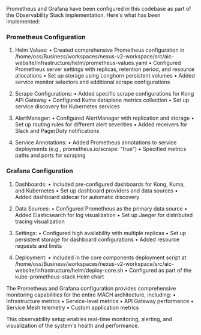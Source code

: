 Prometheus and Grafana have been configured in this codebase as part of the 
Observability Stack implementation. Here's what has been implemented:

### Prometheus Configuration
1. Helm Values:
   • Created comprehensive Prometheus configuration in 
/home/oss/Business/workspaces/nexus-v2-workspace/src/aic-website/infrastructure/helm/prometheus-values.yaml
   • Configured Prometheus server settings with replicas, retention period, and 
resource allocations
   • Set up storage using Longhorn persistent volumes
   • Added service monitor selectors and additional scrape configurations

2. Scrape Configurations:
   • Added specific scrape configurations for Kong API Gateway
   • Configured Kuma dataplane metrics collection
   • Set up service discovery for Kubernetes services

3. AlertManager:
   • Configured AlertManager with replication and storage
   • Set up routing rules for different alert severities
   • Added receivers for Slack and PagerDuty notifications

4. Service Annotations:
   • Added Prometheus annotations to service deployments (e.g., 
prometheus.io/scrape: "true")
   • Specified metrics paths and ports for scraping

### Grafana Configuration
1. Dashboards:
   • Included pre-configured dashboards for Kong, Kuma, and Kubernetes
   • Set up dashboard providers and data sources
   • Added dashboard sidecar for automatic discovery

2. Data Sources:
   • Configured Prometheus as the primary data source
   • Added Elasticsearch for log visualization
   • Set up Jaeger for distributed tracing visualization

3. Settings:
   • Configured high availability with multiple replicas
   • Set up persistent storage for dashboard configurations
   • Added resource requests and limits

4. Deployment:
   • Included in the core components deployment script at 
/home/oss/Business/workspaces/nexus-v2-workspace/src/aic-website/infrastructure/helm/deploy-core.sh
   • Configured as part of the kube-prometheus-stack Helm chart

The Prometheus and Grafana configuration provides comprehensive monitoring 
capabilities for the entire MACH architecture, including:
• Infrastructure metrics
• Service-level metrics
• API Gateway performance
• Service Mesh telemetry
• Custom application metrics

This observability setup enables real-time monitoring, alerting, and 
visualization of the system's health and performance.